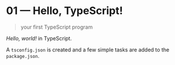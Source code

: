 # 01 &mdash; Hello, TypeScript!
> your first TypeScript program

*Hello, world!* in TypeScript.

A `tsconfig.json` is created and a few simple tasks are added to the `package.json`.
